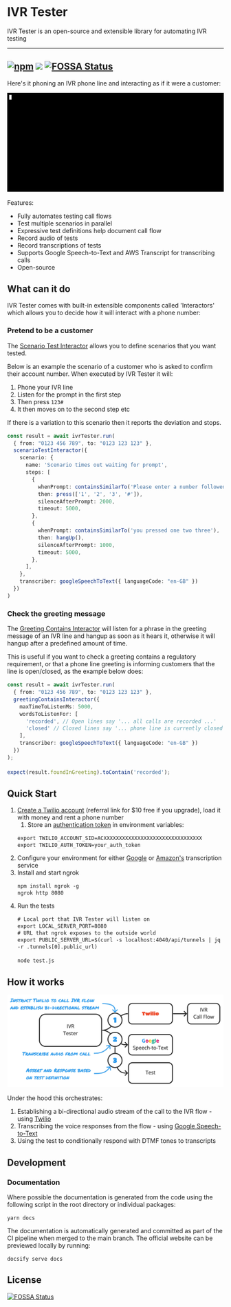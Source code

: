 # IVR Tester

IVR Tester is an open-source and extensible library for automating IVR testing

---
[![npm](https://img.shields.io/npm/v/ivr-tester)](https://www.npmjs.com/package/ivr-tester)
![](https://github.com/SketchingDev/ivr-tester/workflows/On%20Push/badge.svg)
[![FOSSA Status](https://app.fossa.com/api/projects/git%2Bgithub.com%2FSketchingDev%2Fivr-tester.svg?type=shield)](https://app.fossa.com/projects/git%2Bgithub.com%2FSketchingDev%2Fivr-tester?ref=badge_shield)
---

Here's it phoning an IVR phone line and interacting as if it were a customer: 
<p align="center">
  <img src="doc/assets/demo.gif">
</p>

Features:
* Fully automates testing call flows
* Test multiple scenarios in parallel
* Expressive test definitions help document call flow
* Record audio of tests
* Record transcriptions of tests
* Supports Google Speech-to-Text and AWS Transcript for transcribing calls
* Open-source

## What can it do

IVR Tester comes with built-in extensible components called 'Interactors' which allows you to decide how it will
interact with a phone number:

### Pretend to be a customer

The [Scenario Test Interactor](./packages/ivr-tester/src/call-interactors/scenario-test/README.md) allows you to define
scenarios that you want tested.

Below is an example the scenario of a customer who is asked to confirm their account number. When executed by IVR
Tester it will:
1. Phone your IVR line
2. Listen for the prompt in the first step
3. Then press `123#`
4. It then moves on to the second step etc

If there is a variation to this scenario then it reports the deviation and stops.

```typescript
const result = await ivrTester.run(
  { from: "0123 456 789", to: "0123 123 123" },
  scenarioTestInteractor({
    scenario: {
      name: 'Scenario times out waiting for prompt',
      steps: [
        {
          whenPrompt: containsSimilarTo('Please enter a number followed by hash'),
          then: press(['1', '2', '3', '#']),
          silenceAfterPrompt: 2000,
          timeout: 5000,
        },
        {
          whenPrompt: containsSimilarTo('you pressed one two three'),
          then: hangUp(),
          silenceAfterPrompt: 1000,
          timeout: 5000,
        },
      ],
    },
    transcriber: googleSpeechToText({ languageCode: "en-GB" })
  })
)
```

### Check the greeting message

The [Greeting Contains Interactor](./packages/ivr-tester/src/call-interactors/greeting-contains/README.md) will listen
for a phrase in the greeting message of an IVR line and hangup as soon as it hears it, otherwise it will hangup after
a predefined amount of time.

This is useful if you want to check a greeting contains a regulatory requirement, or that a phone line greeting is
informing customers that the line is open/closed, as the example below does:

```typescript
const result = await ivrTester.run(
  { from: "0123 456 789", to: "0123 123 123" },
  greetingContainsInteractor({
    maxTimeToListenMs: 5000,
    wordsToListenFor: [
      'recorded', // Open lines say '... all calls are recorded ...'
      'closed' // Closed lines say '... phone line is currently closed ...'
    ],
    transcriber: googleSpeechToText({ languageCode: "en-GB" })
  })
);

expect(result.foundInGreeting).toContain('recorded');
```

## Quick Start

1. [Create a Twilio account](https://www.twilio.com/referral/9E7LvU) (referral link for $10 free if you upgrade), load it with money and rent a phone number
   1. Store an [authentication token](https://support.twilio.com/hc/en-us/articles/223136027-Auth-Tokens-and-How-to-Change-Them) in environment variables:
   ```shell
   export TWILIO_ACCOUNT_SID=ACXXXXXXXXXXXXXXXXXXXXXXXXXXXXXXXX
   export TWILIO_AUTH_TOKEN=your_auth_token
   ```
2. Configure your environment for either [Google](packages/transcriber-google-speech-to-text) or [Amazon's](packages/transcriber-amazon-transcribe) transcription service
3. Install and start ngrok
   ```shell
   npm install ngrok -g
   ngrok http 8080
   ```
4. Run the tests
   ```shell
   # Local port that IVR Tester will listen on
   export LOCAL_SERVER_PORT=8080
   # URL that ngrok exposes to the outside world
   export PUBLIC_SERVER_URL=$(curl -s localhost:4040/api/tunnels | jq -r .tunnels[0].public_url)

   node test.js
   ```

## How it works

<p align="center">
  <img src="doc/assets/flow.jpg">
</p>

Under the hood this orchestrates:
 1. Establishing a bi-directional audio stream of the call to the IVR flow - using [Twilio](https://www.twilio.com/)
 2. Transcribing the voice responses from the flow - using [Google Speech-to-Text](https://cloud.google.com/speech-to-text)
 3. Using the test to conditionally respond with DTMF tones to transcripts

## Development

### Documentation

Where possible the documentation is generated from the code using the following script in the root directory or
individual packages:

```shell
yarn docs
```

The documentation is automatically generated and committed as part of the CI pipeline when merged to the main branch.
The official website can be previewed locally by running:

```shell
docsify serve docs
```

## License

[![FOSSA Status](https://app.fossa.com/api/projects/git%2Bgithub.com%2FSketchingDev%2Fivr-tester.svg?type=large)](https://app.fossa.com/projects/git%2Bgithub.com%2FSketchingDev%2Fivr-tester?ref=badge_large)
